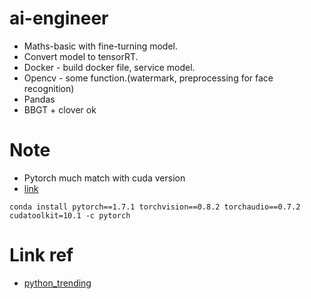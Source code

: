 # ai-engineer

+ Maths-basic with fine-turning model.
+ Convert model to tensorRT.
+ Docker - build docker file, service model.
+ Opencv - some function.(watermark, preprocessing for face recognition)
+ Pandas
+ BBGT + clover ok
# Note
+ Pytorch much match with cuda version
+ [link](https://pytorch.org/get-started/previous-versions/)
```command line
conda install pytorch==1.7.1 torchvision==0.8.2 torchaudio==0.7.2 cudatoolkit=10.1 -c pytorch
```
# Link ref
+ [python_trending](https://www.libhunt.com/l/python/trending)

